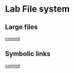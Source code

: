 # Lab File system

## Large files
[commit](https://github.com/Nowherechan/xv6-labs-2022/commit/fadc01f64116f330b46788490b4813207410df8b)

## Symbolic links
[commit](https://github.com/Nowherechan/xv6-labs-2022/commit/1f9bd3d2e91f7ed47fe83600a95cfdd6ff287f0e)